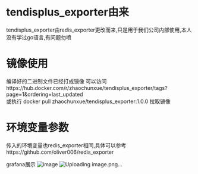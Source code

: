 # tendisplus_exporter由来
tendisplus_exporter由redis_exporter更改而来,只是用于我们公司内部使用,本人没有学过go语言,有问题勿喷
# 镜像使用
编译好的二进制文件已经打成镜像
可以访问https://hub.docker.com/r/zhaochunxue/tendisplus_exporter/tags?page=1&ordering=last_updated \
或执行 docker pull zhaochunxue/tendisplus_exporter:1.0.0 拉取镜像
# 环境变量参数
传入的环境变量也redis_exporter相同,具体可以参考https://github.com/oliver006/redis_exporter

grafana展示
![image](https://user-images.githubusercontent.com/64675999/114675699-1ff95f80-9d3b-11eb-87fb-c066dd2fc32c.png)
![Uploading image.png…]()


